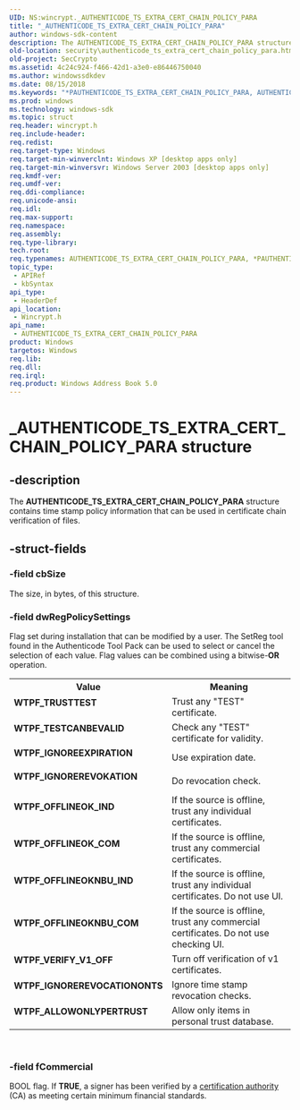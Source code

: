 ```yaml
---
UID: NS:wincrypt._AUTHENTICODE_TS_EXTRA_CERT_CHAIN_POLICY_PARA
title: "_AUTHENTICODE_TS_EXTRA_CERT_CHAIN_POLICY_PARA"
author: windows-sdk-content
description: The AUTHENTICODE_TS_EXTRA_CERT_CHAIN_POLICY_PARA structure contains time stamp policy information that can be used in certificate chain verification of files.
old-location: security\authenticode_ts_extra_cert_chain_policy_para.htm
old-project: SecCrypto
ms.assetid: 4c24c924-f466-42d1-a3e0-e86446750040
ms.author: windowssdkdev
ms.date: 08/15/2018
ms.keywords: "*PAUTHENTICODE_TS_EXTRA_CERT_CHAIN_POLICY_PARA, AUTHENTICODE_TS_EXTRA_CERT_CHAIN_POLICY_PARA, AUTHENTICODE_TS_EXTRA_CERT_CHAIN_POLICY_PARA structure [Security], PAUTHENTICODE_TS_EXTRA_CERT_CHAIN_POLICY_PARA, PAUTHENTICODE_TS_EXTRA_CERT_CHAIN_POLICY_PARA structure pointer [Security], WTPF_ALLOWONLYPERTRUST, WTPF_IGNOREEXPIRATION, WTPF_IGNOREREVOCATIONONTS, WTPF_IGNOREREVOKATION, WTPF_OFFLINEOKNBU_COM, WTPF_OFFLINEOKNBU_IND, WTPF_OFFLINEOK_COM, WTPF_OFFLINEOK_IND, WTPF_TESTCANBEVALID, WTPF_TRUSTTEST, WTPF_VERIFY_V1_OFF, _AUTHENTICODE_TS_EXTRA_CERT_CHAIN_POLICY_PARA, _crypto2_authenticode_ts_extra_cert_chain_policy_para, security.authenticode_ts_extra_cert_chain_policy_para, wincrypt/AUTHENTICODE_TS_EXTRA_CERT_CHAIN_POLICY_PARA, wincrypt/PAUTHENTICODE_TS_EXTRA_CERT_CHAIN_POLICY_PARA"
ms.prod: windows
ms.technology: windows-sdk
ms.topic: struct
req.header: wincrypt.h
req.include-header: 
req.redist: 
req.target-type: Windows
req.target-min-winverclnt: Windows XP [desktop apps only]
req.target-min-winversvr: Windows Server 2003 [desktop apps only]
req.kmdf-ver: 
req.umdf-ver: 
req.ddi-compliance: 
req.unicode-ansi: 
req.idl: 
req.max-support: 
req.namespace: 
req.assembly: 
req.type-library: 
tech.root: 
req.typenames: AUTHENTICODE_TS_EXTRA_CERT_CHAIN_POLICY_PARA, *PAUTHENTICODE_TS_EXTRA_CERT_CHAIN_POLICY_PARA
topic_type:
 - APIRef
 - kbSyntax
api_type:
 - HeaderDef
api_location:
 - Wincrypt.h
api_name:
 - AUTHENTICODE_TS_EXTRA_CERT_CHAIN_POLICY_PARA
product: Windows
targetos: Windows
req.lib: 
req.dll: 
req.irql: 
req.product: Windows Address Book 5.0
---
```


# _AUTHENTICODE_TS_EXTRA_CERT_CHAIN_POLICY_PARA structure


## -description


The <b>AUTHENTICODE_TS_EXTRA_CERT_CHAIN_POLICY_PARA</b> structure contains time stamp policy information that can be used in certificate chain verification of files.


## -struct-fields




### -field cbSize

The size, in bytes, of this structure.


### -field dwRegPolicySettings

Flag set during installation that can be modified by a user. The SetReg tool found in the Authenticode Tool Pack can be used to select or cancel the selection of each value. Flag values can be combined using a bitwise-<b>OR</b> operation.

<table>
<tr>
<th>Value</th>
<th>Meaning</th>
</tr>
<tr>
<td width="40%"><a id="WTPF_TRUSTTEST"></a><a id="wtpf_trusttest"></a><dl>
<dt><b>WTPF_TRUSTTEST</b></dt>
</dl>
</td>
<td width="60%">
Trust any "TEST" certificate.

</td>
</tr>
<tr>
<td width="40%"><a id="WTPF_TESTCANBEVALID"></a><a id="wtpf_testcanbevalid"></a><dl>
<dt><b>WTPF_TESTCANBEVALID</b></dt>
</dl>
</td>
<td width="60%">
Check any "TEST" certificate for validity.

</td>
</tr>
<tr>
<td width="40%"><a id="WTPF_IGNOREEXPIRATION"></a><a id="wtpf_ignoreexpiration"></a><dl>
<dt><b>WTPF_IGNOREEXPIRATION</b></dt>
</dl>
</td>
<td width="60%">
Use expiration date.

</td>
</tr>
<tr>
<td width="40%"><a id="WTPF_IGNOREREVOKATION"></a><a id="wtpf_ignorerevokation"></a><dl>
<dt><b>WTPF_IGNOREREVOKATION</b></dt>
</dl>
</td>
<td width="60%">
Do revocation check.

</td>
</tr>
<tr>
<td width="40%"><a id="WTPF_OFFLINEOK_IND"></a><a id="wtpf_offlineok_ind"></a><dl>
<dt><b>WTPF_OFFLINEOK_IND</b></dt>
</dl>
</td>
<td width="60%">
If the source is offline, trust any individual certificates.

</td>
</tr>
<tr>
<td width="40%"><a id="WTPF_OFFLINEOK_COM"></a><a id="wtpf_offlineok_com"></a><dl>
<dt><b>WTPF_OFFLINEOK_COM</b></dt>
</dl>
</td>
<td width="60%">
If the source is offline, trust any commercial certificates.

</td>
</tr>
<tr>
<td width="40%"><a id="WTPF_OFFLINEOKNBU_IND"></a><a id="wtpf_offlineoknbu_ind"></a><dl>
<dt><b>WTPF_OFFLINEOKNBU_IND</b></dt>
</dl>
</td>
<td width="60%">
If the source is offline, trust any individual certificates. Do not use UI.

</td>
</tr>
<tr>
<td width="40%"><a id="WTPF_OFFLINEOKNBU_COM"></a><a id="wtpf_offlineoknbu_com"></a><dl>
<dt><b>WTPF_OFFLINEOKNBU_COM</b></dt>
</dl>
</td>
<td width="60%">
If the source is offline, trust any commercial certificates. Do not use checking UI.

</td>
</tr>
<tr>
<td width="40%"><a id="WTPF_VERIFY_V1_OFF"></a><a id="wtpf_verify_v1_off"></a><dl>
<dt><b>WTPF_VERIFY_V1_OFF</b></dt>
</dl>
</td>
<td width="60%">
Turn off verification of v1 certificates.

</td>
</tr>
<tr>
<td width="40%"><a id="WTPF_IGNOREREVOCATIONONTS"></a><a id="wtpf_ignorerevocationonts"></a><dl>
<dt><b>WTPF_IGNOREREVOCATIONONTS</b></dt>
</dl>
</td>
<td width="60%">
Ignore time stamp revocation checks.

</td>
</tr>
<tr>
<td width="40%"><a id="WTPF_ALLOWONLYPERTRUST"></a><a id="wtpf_allowonlypertrust"></a><dl>
<dt><b>WTPF_ALLOWONLYPERTRUST</b></dt>
</dl>
</td>
<td width="60%">
Allow only items in personal trust database.

</td>
</tr>
</table>
 


### -field fCommercial

BOOL flag. If <b>TRUE</b>, a signer has been verified by a <a href="https://msdn.microsoft.com/db46def4-bfdc-4801-a57d-d568e94a2dbb">certification authority</a> (CA) as meeting certain minimum financial standards.

